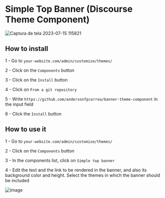 # Simple Top Banner (Discourse Theme Component)

![Captura de tela 2023-07-15 115821](https://github.com/andersonfpcorrea/banner-theme-component/assets/92505216/97b87301-d16b-4fe4-bb73-f12f5984fd05)

## How to install

1 - Go to `your-website.com/admin/customize/themes/`

2 - Click on the `Components` button

3 - Click on the `Install` button

4 - Click on `From a git repository`

5 - Write `https://github.com/andersonfpcorrea/banner-theme-component` in the input field

6 - Click the `Install` button

## How to use it

1 - Go to `your-website.com/admin/customize/themes/`

2 - Click on the `Components` button

3 - In the components list, click on `Simple top banner`

4 - Edit the text and the link to be rendered in the banner, and also its background color and height. Select the themes in which the banner should be included

![image](https://github.com/andersonfpcorrea/banner-theme-component/assets/92505216/9fcb2a7a-abff-4187-8ac1-75e81c9f3a1e)
